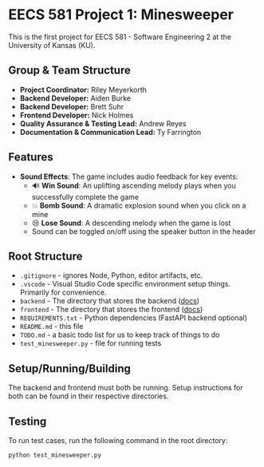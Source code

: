 # EECS 581 Project 1: Minesweeper

This is the first project for EECS 581 - Software Engineering 2 at the University of Kansas (KU).

## Group & Team Structure

- **Project Coordinator:** Riley Meyerkorth
- **Backend Developer:** Aiden Burke
- **Backend Developer:** Brett Suhr
- **Frontend Developer:** Nick Holmes
- **Quality Assurance & Testing Lead:** Andrew Reyes
- **Documentation & Communication Lead:** Ty Farrington

## Features

- **Sound Effects**: The game includes audio feedback for key events:
  - 🔊 **Win Sound**: An uplifting ascending melody plays when you successfully complete the game
  - 💥 **Bomb Sound**: A dramatic explosion sound when you click on a mine
  - 😢 **Lose Sound**: A descending melody when the game is lost
  - Sound can be toggled on/off using the speaker button in the header

## Root Structure

- `.gitignore` - ignores Node, Python, editor artifacts, etc.
- `.vscode` - Visual Studio Code specific environment setup things. Primarily for convenience.
- `backend` - The directory that stores the backend ([docs](backend/README.md))
- `frontend` - The directory that stores the frontend ([docs](frontend/README.md))
- `REQUIREMENTS.txt` - Python dependencies (FastAPI backend optional)
- `README.md` - this file
- `TODO.md` - a basic todo list for us to keep track of things to do
- `test_minesweeper.py` - file for running tests

## Setup/Running/Building

The backend and frontend must both be running. Setup instructions for both can be found in their respective directories.

## Testing

To run test cases, run the following command in the root directory:

```bash
python test_minesweeper.py
```
